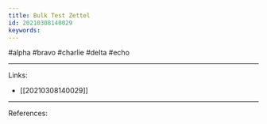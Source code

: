 ```yaml
---
title: Bulk Test Zettel
id: 20210308140029
keywords:
---
```

#alpha #bravo #charlie #delta #echo

---
Links:

- [[20210308140029]]

---
References:
